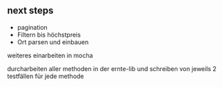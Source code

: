 ## next steps


- pagination
- Filtern bis höchstpreis
- Ort parsen und einbauen

weiteres einarbeiten in mocha

durcharbeiten aller methoden in der ernte-lib und schreiben von jeweils
2 testfällen für jede methode

